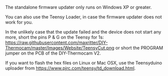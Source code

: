 The standalone firmware updater only runs on Windows XP or greater.

You can also use the Teensy Loader, in case the firmware updater does not work for you. 

In the unlikely case that the update failed and the device does not start any more, short the pins P & G on the Teensy for 1s: https://raw.githubusercontent.com/maxritter/DIY-Thermocam/master/Images/Website/TeensyCut.png or short the PROGRAM jumper on the PCB of the DIY-Thermocam V2.

If you want to flash the hex files on Linux or Mac OSX, use the Teensyduino uploader from https://www.pjrc.com/teensy/td_download.html.
